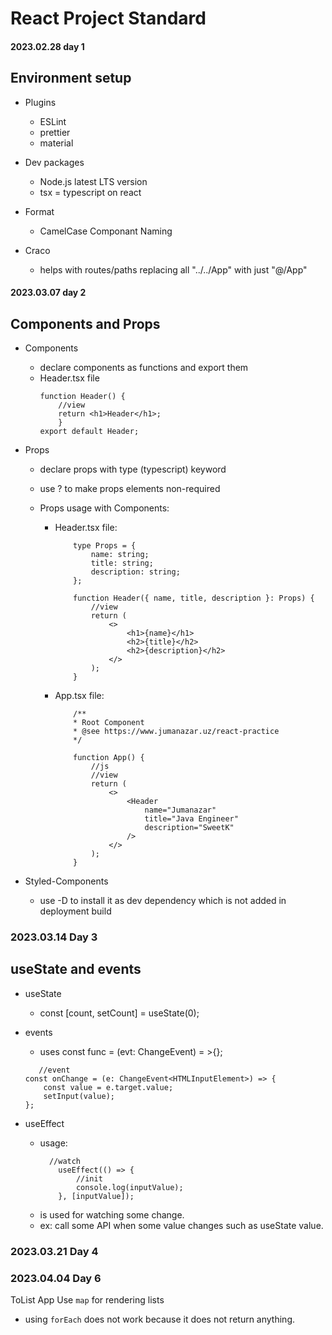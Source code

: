 # React Project Standard

#### 2023.02.28 day 1

## Environment setup

-   Plugins
    -   ESLint
    -   prettier
    -   material
-   Dev packages

    -   Node.js latest LTS version
    -   tsx = typescript on react

-   Format

    -   CamelCase Componant Naming

-   Craco
    -   helps with routes/paths replacing all "../../App" with just "@/App"

#### 2023.03.07 day 2

## Components and Props

-   Components

    -   declare components as functions and export them
    -   Header.tsx file
        ```
        function Header() {
            //view
            return <h1>Header</h1>;
            }
        export default Header;
        ```

-   Props

    -   declare props with type (typescript) keyword
    -   use ? to make props elements non-required
    -   Props usage with Components:

        -   Header.tsx file:

            ```
                type Props = {
                    name: string;
                    title: string;
                    description: string;
                };

                function Header({ name, title, description }: Props) {
                    //view
                    return (
                        <>
                            <h1>{name}</h1>
                            <h2>{title}</h2>
                            <h2>{description}</h2>
                        </>
                    );
                }
            ```

        -   App.tsx file:

            ```
                /**
                * Root Component
                * @see https://www.jumanazar.uz/react-practice
                */

                function App() {
                    //js
                    //view
                    return (
                        <>
                            <Header
                                name="Jumanazar"
                                title="Java Engineer"
                                description="SweetK"
                            />
                        </>
                    );
                }
            ```

-   Styled-Components
    -   use -D to install it as dev dependency which is not added in deployment build

### 2023.03.14 Day 3

## useState and events

-   useState

    -   const [count, setCount] = useState<number>(0);

-   events

    -   uses const func = (evt: ChangeEvent<HtmlElemName>) = >{};

    ```
       //event
    const onChange = (e: ChangeEvent<HTMLInputElement>) => {
        const value = e.target.value;
        setInput(value);
    };
    ```

-   useEffect
    -   usage:
        ```
          //watch
            useEffect(() => {
                //init
                console.log(inputValue);
            }, [inputValue]);
        ```
    -   is used for watching some change.
    -   ex: call some API when some value changes such as useState value.

### 2023.03.21 Day 4

### 2023.04.04 Day 6

ToList App
Use `map` for rendering lists

-   using `forEach` does not work because it does not return anything.
